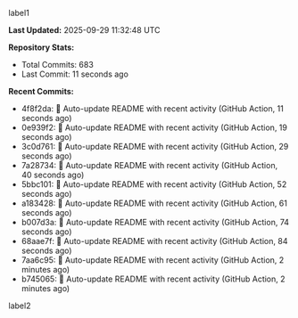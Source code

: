 
label1 
<!-- ACTIVITY_START -->
**Last Updated:** 2025-09-29 11:32:48 UTC

**Repository Stats:**
- Total Commits: 683
- Last Commit: 11 seconds ago

**Recent Commits:**
- 4f8f2da: 🤖 Auto-update README with recent activity (GitHub Action, 11 seconds ago)
- 0e939f2: 🤖 Auto-update README with recent activity (GitHub Action, 19 seconds ago)
- 3c0d761: 🤖 Auto-update README with recent activity (GitHub Action, 29 seconds ago)
- 7a28734: 🤖 Auto-update README with recent activity (GitHub Action, 40 seconds ago)
- 5bbc101: 🤖 Auto-update README with recent activity (GitHub Action, 52 seconds ago)
- a183428: 🤖 Auto-update README with recent activity (GitHub Action, 61 seconds ago)
- b007d3a: 🤖 Auto-update README with recent activity (GitHub Action, 74 seconds ago)
- 68aae7f: 🤖 Auto-update README with recent activity (GitHub Action, 84 seconds ago)
- 7aa6c95: 🤖 Auto-update README with recent activity (GitHub Action, 2 minutes ago)
- b745065: 🤖 Auto-update README with recent activity (GitHub Action, 2 minutes ago)
<!-- ACTIVITY_END -->

label2
